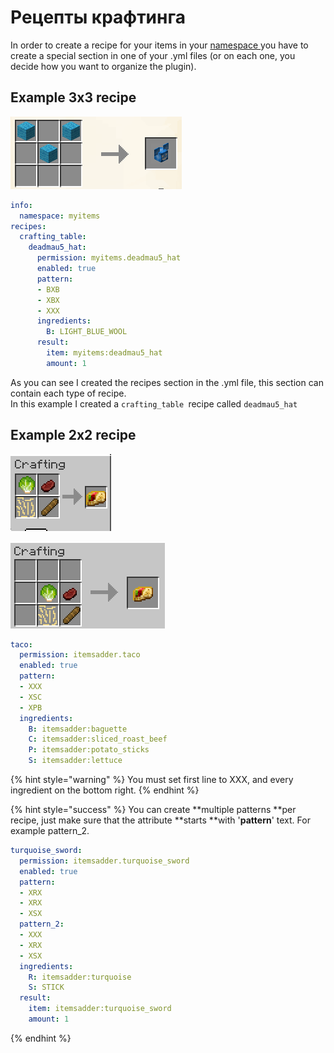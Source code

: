 # Рецепты крафтинга

In order to create a recipe for your items in your [namespace ](../../beginners/basic-concepts/namespace.md)you have to create a special section in one of your .yml files (or on each one, you decide how you want to organize the plugin).

## Example 3x3 recipe

![](<../../../../.gitbook/assets/immagine (46).png>)

```yaml
info:
  namespace: myitems
recipes:
  crafting_table:
    deadmau5_hat:
      permission: myitems.deadmau5_hat
      enabled: true
      pattern:
      - BXB
      - XBX
      - XXX
      ingredients:
        B: LIGHT_BLUE_WOOL
      result:
        item: myitems:deadmau5_hat
        amount: 1
```

As you can see I created the recipes section in the .yml file, this section can contain each type of recipe.\
In this example I created a `crafting_table `recipe called `deadmau5_hat`

## Example 2x2 recipe

![](<../../../../.gitbook/assets/immagine (44).png>)

![](<../../../../.gitbook/assets/immagine (45).png>)

```yaml
taco:
  permission: itemsadder.taco
  enabled: true
  pattern:
  - XXX
  - XSC
  - XPB
  ingredients:
    B: itemsadder:baguette
    C: itemsadder:sliced_roast_beef
    P: itemsadder:potato_sticks
    S: itemsadder:lettuce
```

{% hint style="warning" %}
You must set first line to XXX, and every ingredient on the bottom right.
{% endhint %}

{% hint style="success" %}
You can create **multiple patterns **per recipe, just make sure that the attribute **starts **with '**pattern**' text. For example pattern\_2.

```yaml
turquoise_sword:
  permission: itemsadder.turquoise_sword
  enabled: true
  pattern:
  - XRX
  - XRX
  - XSX
  pattern_2:
  - XXX
  - XRX
  - XSX
  ingredients:
    R: itemsadder:turquoise
    S: STICK
  result:
    item: itemsadder:turquoise_sword
    amount: 1
```
{% endhint %}
